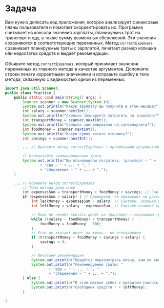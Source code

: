 # Задача 
Вам нужно дописать код приложения, которое анализирует финансовые планы пользователя и помогает скорректировать их. Программа считывает из консоли значения зарплаты, планируемых трат на транспорт и еду, а также сумму возможных сбережений. Эти значения сохраняются в соответствующих переменных. Метод `correctExpenses` сравнивает планируемые траты с зарплатой, печатает размер излишка или недостатка средств и выдаёт рекомендации.<br><br>
Объявите метод `correctExpenses`, который принимает значения переменных из главного метода в качестве аргументов. Дополните строки печати корректными значениями и исправьте ошибку в теле метода, связанную с видимостью одной из переменных.
```java
import java.util.Scanner;
public class Practice {
    public static void main(String[] args) {
        Scanner scanner = new Scanner(System.in);
        System.out.println("Какую зарплату вы получите в этом месяце?");
        int salary = scanner.nextInt();
        System.out.println("Сколько планируете потратить на транспорт?");
        int transportMoney = scanner.nextInt();
        System.out.println("Сколько запланировано на супермаркеты?");
        int foodMoney = scanner.nextInt();
        System.out.println("Какую сумму хотите отложить?");
        int savings = scanner.nextInt();

        ... // Вызовите метод correctExpenses с правильными аргументами

        // Напечатайте запланированные траты
        System.out.println("Вы планировали потратить: транспорт — " + ... + ", "
                + "еда — " + ... + ", "
                + "сбережения — " + ... + ".");
    }

    ... // Объявите метод correctExpenses
        // Тело метода дано ниже
        int expensesSum = transportMoney + foodMoney + savings; // Считаем расходы
        if (expensesSum > salary) { // Проверяем, не превышают ли расходы зарплату
            int lackMoney = expensesSum - salary; // Считаем, сколько не хватает
            int leftMoney = salary - expensesSum; // Считаем излишек средств

            // Пока не начнёт хватать денег на транспорт — сокращаем траты на 500 тенге
            while ((salary - foodMoney) < transportMoney) {
                foodMoney = foodMoney - 500;
            }
            // Если не хватает денег на жизнь — не откладываем
            if (transportMoney + foodMoney + savings > salary) {
                savings = 0;
            }

            // Печатаем рекомендации
            System.out.println("Придётся пересмотреть планы, вам не хватает " + lackMoney);
            System.out.println("Рекомендуемые траты: "
                    + "еда — " + ... + ", "
                    + "сбережения — " + ... + ".");
        } else {
            System.out.println("В этом месяце дебет с кредитом сошлись!");
            System.out.println("Свободных средств " + leftMoney);
        }
        
}
```